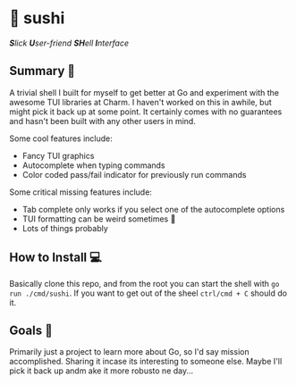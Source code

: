 # 🍣 sushi

***S**lick **U**ser-friend **SH**ell **I**nterface*

## Summary 🤏
A trivial shell I built for myself to get better at Go and experiment with the awesome TUI libraries at Charm. I haven't worked on this in awhile, but might pick it back up at some point. It certainly comes with no guarantees and hasn't been built with any other users in mind.

Some cool features include:
- Fancy TUI graphics
- Autocomplete when typing commands
- Color coded pass/fail indicator for previously run commands

Some critical missing features include:
- Tab complete only works if you select one of the autocomplete options
- TUI formatting can be weird sometimes :shrug:
- Lots of things probably

## How to Install 💻
Basically clone this repo, and from the root you can start the shell with `go run ./cmd/sushi`. If you want to get out of the sheel `ctrl/cmd + C` should do it.

## Goals 🎯 
Primarily just a project to learn more about Go, so I'd say mission accomplished. Sharing it incase its interesting to someone else. Maybe I'll pick it back up andm ake it more robusto ne day...